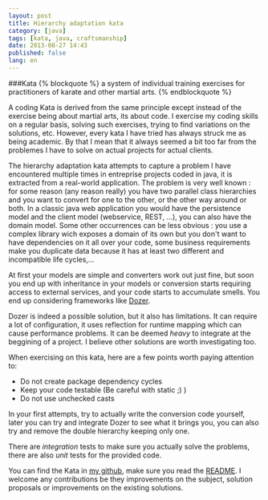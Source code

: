 ```yaml
---
layout: post
title: Hierarchy adaptation kata
category: [java]
tags: [kata, java, craftsmanship]
date: 2013-08-27 14:43
published: false
lang: en
---
```


###Kata
{% blockquote %}
a system of individual training exercises for practitioners of karate and other martial arts.
{% endblockquote %}

A coding Kata is derived from the same principle except instead of the exercise being about martial arts, its about code. I exercise my coding skills on a regular basis, solving such exercises, trying to find variations on the solutions, etc. However, every kata I have tried has always struck me as being academic. By that I mean that it always seemed a bit too far from the problemes I have to solve on actual projects for actual clients.

The hierarchy adaptation kata attempts to capture a problem I have encountered multiple times in entreprise projects coded in java, it is extracted from a real-world application. The problem is very well known : for some reason (any reason really) you have two parallel class hierarchies and you want to convert for one to the other, or the other way around or both. In a classic java web application you would have the persistence model and the client model (webservice, REST, ...), you can also have the domain model. Some other occurrences can be less obvious : you use a complex library wich exposes a domain of its own but you don't want to have dependencies on it all over your code, some business requirements make you duplicate data because it has at least two different and incompatible life cycles,...

At first your models are simple and converters work out just fine, but soon you end up with inheritance in your models or conversion starts requiring access to external services, and your code starts to accumulate smells. You end up considering frameworks like [Dozer](http://dozer.sourceforge.net/).

Dozer is indeed a possible solution, but it also has limitations. It can require a lot of configuration, it uses reflection for runtime mapping which can cause performance problems. It can be deemed *heavy* to integrate at the beggining of a project. I believe other solutions are worth investigating too.

When exercising on this kata, here are a few points worth paying attention to:
- Do not create package dependency cycles
- Keep your code testable (Be careful with static ;) )
- Do not use unchecked casts

In your first attempts, try to actually write the conversion code yourself, later you can try and integrate Dozer to see what it brings you, you can also try and remove the double hierarchy keeping only one.

There are *integration* tests to make sure you actually solve the problems, there are also *unit* tests for the provided code.

You can find the Kata in [my github](https://github.com/jeantil/adaptation_kata), make sure you read the [README](https://github.com/jeantil/adaptation_kata/blob/master/README.md). I welcome any contributions be they improvements on the subject, solution proposals or improvements on the existing solutions.
